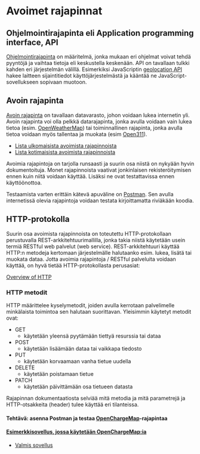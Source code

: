 # Avoimet rajapinnat
## Ohjelmointirajapinta eli Application programming interface, API
[Ohjelmointirajapinta](https://fi.wikipedia.org/wiki/Ohjelmointirajapinta) on määritelmä, jonka mukaan eri ohjelmat voivat tehdä pyyntöjä ja vaihtaa tietoja eli keskustella keskenään.
API on tavallaan tulkki kahden eri järjestelmän välillä. Esimerkiksi JavaScriptin [geolocation API](https://developer.mozilla.org/en-US/docs/Web/API/Geolocation/Using_geolocation)
hakee laitteen sijaintitiedot käyttöjärjestelmästä ja kääntää ne JavaScript-sovellukseen sopivaan muotoon.
## Avoin rajapinta
[Avoin rajapinta](http://otsokivekas.fi/2014/06/avoin-rajapinta/) on tavallaan datavarasto, johon voidaan lukea internetin yli. Avoin rajapinta voi olla pelkkä datarajapinta,
jonka avulla voidaan vain lukea tietoa (esim. [OpenWeatherMap](https://openweathermap.org/current)) tai toiminnallinen rajapinta, jonka avulla tietoa voidaan myös tallentaa ja muokata (esim [Open311](http://dev.hel.fi/apis/open311/)).

* [Lista ulkomaisista avoimista rajapinnoista](https://www.programmableweb.com/category/all/apis)
* [Lista kotimaisista avoimista rajapinnoista](https://www.avoindata.fi/fi)

Avoimia rajapintoja on tarjolla runsaasti ja suurin osa niistä on nykyään hyvin dokumentoituja. Monet rajapinnoista vaativat jonkinlaisen rekisteröitymisen ennen kuin niitä voidaan käyttää. Lisäksi ne ovat testattavissa ennen käyttöönottoa.

Testaamista varten erittäin kätevä apuväline on [Postman](https://www.getpostman.com/). Sen avulla internetissä olevia rajapintoja voidaan testata kirjoittamatta riviäkään koodia.

## HTTP-protokolla
Suurin osa avoimista rajapinnoista on toteutettu HTTP-protokollaan perustuvalla REST-arkkitehtuurimallilla, jonka takia niistä käytetään usein termiä RESTful web palvelut (web service).
REST-arkkitehtuuri käyttää HTTP:n metodeja kertomaan järjestelmälle halutaanko esim. lukea, lisätä tai muokata dataa. Jotta avoimia rajapintoja / RESTful palveluita voidaan käyttää, on hyvä tietää HTTP-protokollasta perusasiat:

[Overview of HTTP](https://developer.mozilla.org/en-US/docs/Web/HTTP/Overview)

### HTTP metodit
HTTP määrittelee kyselymetodit, joiden avulla kerrotaan palvelimelle minkälaista toimintoa sen halutaan suorittavan.
Yleisimmin käytetyt metodit ovat:

* GET
   * käytetään yleensä pyytämään tiettyä resurssia tai dataa
* POST
   * käytetään lisäämään dataa tai vaikkapa tiedosto
* PUT
   * käytetään korvaamaan vanha tietue uudella
* DELETE
   * käytetään poistamaan tietue
* PATCH
   * käytetään päivittämään osa tietueen datasta

Rajapinnan dokumentaatiosta selviää mitä metodia ja mitä parametrejä ja HTTP-otsakkeita (header) tulee käyttää eri tilanteissa.

#### Tehtävä: asenna Postman ja testaa [OpenChargeMap](https://openchargemap.org/site/develop#api)-rajapintaa

#### [Esimerkkisovellus, jossa käytetään OpenChargeMap:ia](https://github.com/ilkkamtk/sahkoauto)
  - [Valmis sovellus](https://users.metropolia.fi/~ilkkamtk/sahkoauto/)
